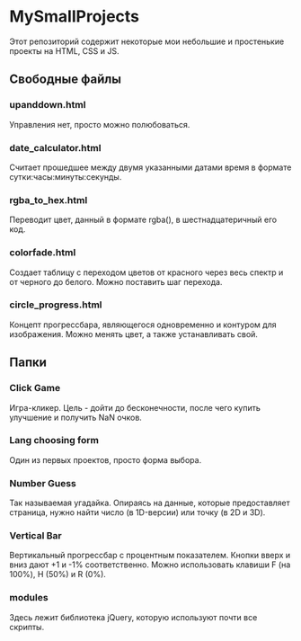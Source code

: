 # MySmallProjects
Этот репозиторий содержит некоторые мои небольшие и простенькие проекты на HTML, CSS и JS.

## Свободные файлы
### upanddown.html
Управления нет, просто можно полюбоваться.

### date_calculator.html
Считает прошедшее между двумя указанными датами время в формате сутки:часы:минуты:секунды.

### rgba_to_hex.html
Переводит цвет, данный в формате rgba(), в шестнадцатеричный его код.

### colorfade.html
Создает таблицу с переходом цветов от красного через весь спектр и от черного до белого. Можно поставить шаг перехода.

### circle_progress.html
Концепт прогрессбара, являющегося одновременно и контуром для изображения. Можно менять цвет, а также устанавливать свой.

## Папки
### Click Game
Игра-кликер. Цель - дойти до бесконечности, после чего купить улучшение и получить NaN очков.

### Lang choosing form
Один из первых проектов, просто форма выбора.

### Number Guess
Так называемая угадайка. Опираясь на данные, которые предоставляет страница, нужно найти число (в 1D-версии) или точку (в 2D и 3D).

### Vertical Bar
Вертикальный прогрессбар с процентным показателем. Кнопки вверх и вниз дают +1 и -1% соответственно. Можно использовать клавиши F (на 100%), H (50%) и R (0%).

### modules
Здесь лежит библиотека jQuery, которую используют почти все скрипты.
